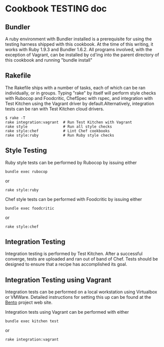 Cookbook TESTING doc
====================

Bundler
-------
A ruby environment with Bundler installed is a prerequisite for using
the testing harness shipped with this cookbook. At the time of this
writing, it works with Ruby 1.9.3 and Bundler 1.6.2. All programs
involved, with the exception of Vagrant, can be installed by cd'ing
into the parent directory of this cookbook and running "bundle install"

Rakefile
--------
The Rakefile ships with a number of tasks, each of which can be ran
individually, or in groups. Typing "rake" by itself will perform style
checks with Rubocop and Foodcritic, ChefSpec with rspec, and
integration with Test Kitchen using the Vagrant driver by
default.Alternatively, integration tests can be ran with Test Kitchen
cloud drivers.

```
$ rake -T
rake integration:vagrant  # Run Test Kitchen with Vagrant
rake style                # Run all style checks
rake style:chef           # Lint Chef cookbooks
rake style:ruby           # Run Ruby style checks
```

Style Testing
-------------
Ruby style tests can be performed by Rubocop by issuing either
```
bundle exec rubocop
```
or
```
rake style:ruby
```

Chef style tests can be performed with Foodcritic by issuing either
```
bundle exec foodcritic
```
or
```
rake style:chef
```

Integration Testing
-------------------
Integration testing is performed by Test Kitchen. After a
successful converge, tests are uploaded and ran out of band of
Chef. Tests should be designed to ensure that a recipe has
accomplished its goal.

Integration Testing using Vagrant
---------------------------------
Integration tests can be performed on a local workstation using
Virtualbox or VMWare. Detailed instructions for setting this up can be
found at the [Bento](https://github.com/opscode/bento) project web site.

Integration tests using Vagrant can be performed with either
```
bundle exec kitchen test
```
or
```
rake integration:vagrant
```
